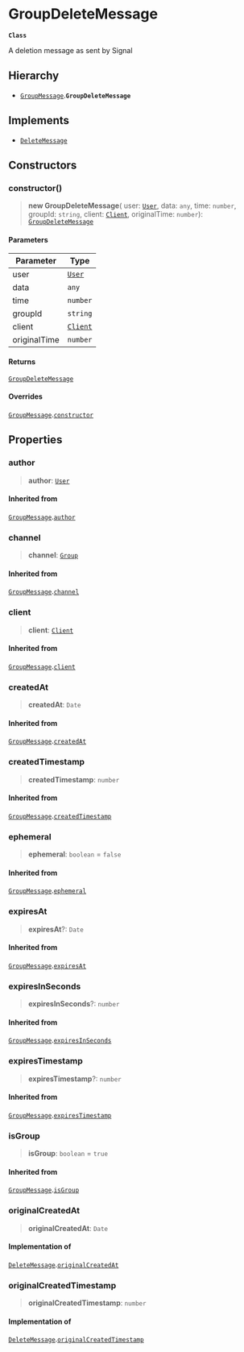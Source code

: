 # GroupDeleteMessage

**`Class`**

A deletion message as sent by Signal

## Hierarchy

* [`GroupMessage`](class.groupmessage.md).**`GroupDeleteMessage`**

## Implements

* [`DeleteMessage`](broken-reference)

## Constructors

### constructor()

> **new GroupDeleteMessage**( user: [`User`](broken-reference), data: `any`, time: `number`, groupId: `string`, client: [`Client`](class.client.md), originalTime: `number`): [`GroupDeleteMessage`](class.groupdeletemessage.md)

#### Parameters

| Parameter    | Type                        |
| ------------ | --------------------------- |
| user         | [`User`](broken-reference)  |
| data         | `any`                       |
| time         | `number`                    |
| groupId      | `string`                    |
| client       | [`Client`](class.client.md) |
| originalTime | `number`                    |

#### Returns

[`GroupDeleteMessage`](class.groupdeletemessage.md)

#### Overrides

[`GroupMessage`](class.groupmessage.md).[`constructor`](class.groupmessage.md#constructor)

## Properties

### author

> **author**: [`User`](broken-reference)

#### Inherited from

[`GroupMessage`](class.groupmessage.md).[`author`](class.groupmessage.md#author)

### channel

> **channel**: [`Group`](class.group.md)

#### Inherited from

[`GroupMessage`](class.groupmessage.md).[`channel`](class.groupmessage.md#channel)

### client

> **client**: [`Client`](class.client.md)

#### Inherited from

[`GroupMessage`](class.groupmessage.md).[`client`](class.groupmessage.md#client)

### createdAt

> **createdAt**: `Date`

#### Inherited from

[`GroupMessage`](class.groupmessage.md).[`createdAt`](class.groupmessage.md#createdat)

### createdTimestamp

> **createdTimestamp**: `number`

#### Inherited from

[`GroupMessage`](class.groupmessage.md).[`createdTimestamp`](class.groupmessage.md#createdtimestamp)

### ephemeral

> **ephemeral**: `boolean` = `false`

#### Inherited from

[`GroupMessage`](class.groupmessage.md).[`ephemeral`](class.groupmessage.md#ephemeral)

### expiresAt

> **expiresAt**?: `Date`

#### Inherited from

[`GroupMessage`](class.groupmessage.md).[`expiresAt`](class.groupmessage.md#expiresat)

### expiresInSeconds

> **expiresInSeconds**?: `number`

#### Inherited from

[`GroupMessage`](class.groupmessage.md).[`expiresInSeconds`](class.groupmessage.md#expiresinseconds)

### expiresTimestamp

> **expiresTimestamp**?: `number`

#### Inherited from

[`GroupMessage`](class.groupmessage.md).[`expiresTimestamp`](class.groupmessage.md#expirestimestamp)

### isGroup

> **isGroup**: `boolean` = `true`

#### Inherited from

[`GroupMessage`](class.groupmessage.md).[`isGroup`](class.groupmessage.md#isgroup)

### originalCreatedAt

> **originalCreatedAt**: `Date`

#### Implementation of

[`DeleteMessage`](broken-reference).[`originalCreatedAt`](broken-reference)

### originalCreatedTimestamp

> **originalCreatedTimestamp**: `number`

#### Implementation of

[`DeleteMessage`](broken-reference).[`originalCreatedTimestamp`](broken-reference)
